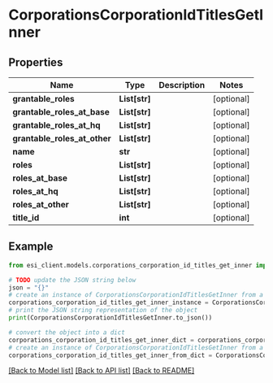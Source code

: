 # CorporationsCorporationIdTitlesGetInner


## Properties

Name | Type | Description | Notes
------------ | ------------- | ------------- | -------------
**grantable_roles** | **List[str]** |  | [optional] 
**grantable_roles_at_base** | **List[str]** |  | [optional] 
**grantable_roles_at_hq** | **List[str]** |  | [optional] 
**grantable_roles_at_other** | **List[str]** |  | [optional] 
**name** | **str** |  | [optional] 
**roles** | **List[str]** |  | [optional] 
**roles_at_base** | **List[str]** |  | [optional] 
**roles_at_hq** | **List[str]** |  | [optional] 
**roles_at_other** | **List[str]** |  | [optional] 
**title_id** | **int** |  | [optional] 

## Example

```python
from esi_client.models.corporations_corporation_id_titles_get_inner import CorporationsCorporationIdTitlesGetInner

# TODO update the JSON string below
json = "{}"
# create an instance of CorporationsCorporationIdTitlesGetInner from a JSON string
corporations_corporation_id_titles_get_inner_instance = CorporationsCorporationIdTitlesGetInner.from_json(json)
# print the JSON string representation of the object
print(CorporationsCorporationIdTitlesGetInner.to_json())

# convert the object into a dict
corporations_corporation_id_titles_get_inner_dict = corporations_corporation_id_titles_get_inner_instance.to_dict()
# create an instance of CorporationsCorporationIdTitlesGetInner from a dict
corporations_corporation_id_titles_get_inner_from_dict = CorporationsCorporationIdTitlesGetInner.from_dict(corporations_corporation_id_titles_get_inner_dict)
```
[[Back to Model list]](../README.md#documentation-for-models) [[Back to API list]](../README.md#documentation-for-api-endpoints) [[Back to README]](../README.md)



